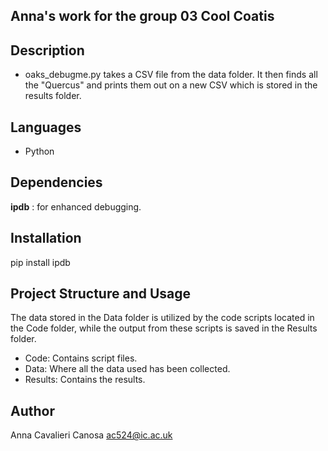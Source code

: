 ## Anna's work for the group 03 Cool Coatis

## Description
- oaks_debugme.py takes a CSV file from the data folder. It then finds all the "Quercus" and prints them out on a new CSV which is stored in the results folder.

## Languages 
- Python

## Dependencies
**ipdb** : for enhanced debugging.

## Installation
pip install ipdb

## Project Structure and Usage
The data stored in the Data folder is utilized by the code scripts located in the Code folder, while the output from these scripts is saved in the Results folder.
- Code: Contains script files.
- Data: Where all the data used has been collected.
- Results: Contains the results.


## Author
   Anna Cavalieri Canosa
    	ac524@ic.ac.uk
